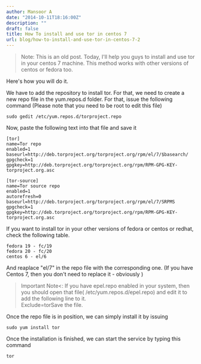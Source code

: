 ```yaml
---
author: Mansoor A
date: "2014-10-11T18:16:00Z"
description: ""
draft: false
title: How To install and use tor in centos 7
url: blog/how-to-install-and-use-tor-in-centos-7-2
---
```



> Note: This is an old post. 
Today, I'll help you guys to install and use tor in your centos 7 machine. This method works with other versions of centos or fedora too.

Here's how you will do it.
    
We have to add the repository to install tor. For that, we need to create a new repo file in the yum.repos.d folder. For that, issue the following command (Please note that you need to be root to edit this file)
```shell
sudo gedit /etc/yum.repos.d/torproject.repo
```
  
Now, paste the following text into that file and save it
```shell  
[tor]
name=Tor repo
enabled=1
baseurl=http://deb.torproject.org/torproject.org/rpm/el/7/$basearch/
gpgcheck=1
gpgkey=http://deb.torproject.org/torproject.org/rpm/RPM-GPG-KEY-torproject.org.asc

[tor-source]
name=Tor source repo
enabled=1
autorefresh=0
baseurl=http://deb.torproject.org/torproject.org/rpm/el/7/SRPMS
gpgcheck=1
gpgkey=http://deb.torproject.org/torproject.org/rpm/RPM-GPG-KEY-torproject.org.asc
```
  
If you want to install tor in your other versions of fedora or centos or redhat, check the following table.
```shell
fedora 19 - fc/19
fedora 20 - fc/20
centos 6 - el/6
```
And reaplace "el/7" in the repo file with the corresponding one. (If you have Centos 7, then you don't need to replace it - obviously )
    
> Important Note<: If you have epel.repo enabled in your system, then you should open that file( /etc/yum.repos.d/epel.repo) and edit it to add the following line to it.<br /> Exclude=torSave the file.
  
Once the repo file is in position, we can simply install it by issuing
```shell
sudo yum install tor
```
    
Once the installation is finished, we can start the service by typing this command
```
tor
```

